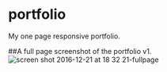 # portfolio
My one page responsive portfolio.

##A full page screenshot of the portfolio v1.
![screen shot 2016-12-21 at 18 32 21-fullpage](https://cloud.githubusercontent.com/assets/4503148/21394993/dc2354f0-c7ab-11e6-9c4c-fe97aaef0597.png)

